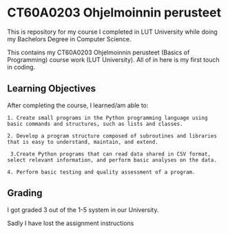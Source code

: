 # CT60A0203 Ohjelmoinnin perusteet
This is repository for my course I completed in LUT University while doing my Bachelors Degree in Computer Science.

This contains my CT60A0203 Ohjelmoinnin perusteet (Basics of Programming) course work (LUT University). All of in here is my first touch in coding.

## Learning Objectives

After completing the course, I learned/am able to:

    1. Create small programs in the Python programming language using basic commands and structures, such as lists and classes.

    2. Develop a program structure composed of subroutines and libraries that is easy to understand, maintain, and extend.

     3.Create Python programs that can read data shared in CSV format, select relevant information, and perform basic analyses on the data.

    4. Perform basic testing and quality assessment of a program.

  ## Grading
  I got graded 3 out of the 1-5 system in our University.


Sadly I have lost the assignment instructions
